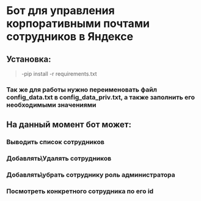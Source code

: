 # Бот для управления корпоративными почтами сотрудников в Яндексе

## Установка:
> -pip install -r requirements.txt

### Так же для работы нужно переименовать файл config_data.txt в config_data_priv.txt, а также заполнить его необходимыми значениями

## На данный момент бот может:
### Выводить список сотрудников
### Добавлять\Удалять сотрудников
### Добавлять\убрать сотруднику роль администратора
### Посмотреть конкретного сотрудника по его id